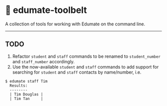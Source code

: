 # :school_satchel: edumate-toolbelt

A collection of tools for working with Edumate on the command line.

---

## TODO

 1. Refactor `student` and `staff` commands to be renamed to `student_number` and `staff_number` accordingly.
 2. Use the now-available `student` and `staff` commands to add support for searching for `student` and `staff` contacts by name/number, i.e.
  ```shell
  $ edumate staff Tim
    Results:
    --------
    | Tim Douglas |
    | Tim Tan     |
  ```

